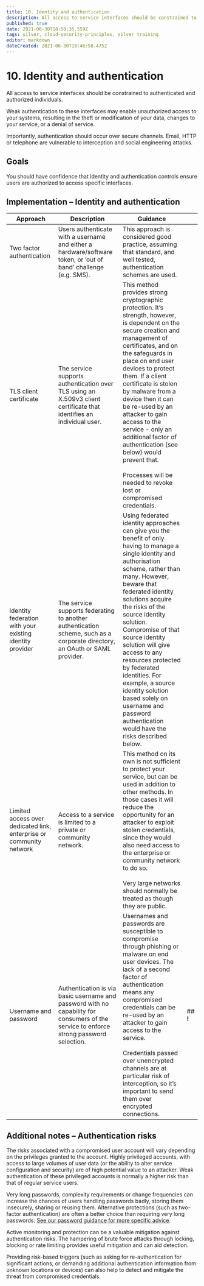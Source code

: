 ```yaml
---
title: 10. Identity and authentication
description: All access to service interfaces should be constrained to authenticated and authorised individuals.
published: true
date: 2021-06-30T18:50:35.559Z
tags: silver, cloud-security-principles, silver training
editor: markdown
dateCreated: 2021-06-30T18:46:58.475Z
---
```


# 10\. Identity and authentication

All access to service interfaces should be constrained to authenticated and authorized individuals.

Weak authentication to these interfaces may enable unauthorized access to your systems, resulting in the theft or modification of your data, changes to your service, or a denial of service.

Importantly, authentication should occur over secure channels. Email, HTTP or telephone are vulnerable to interception and social engineering attacks.

## **Goals**

You should have confidence that identity and authentication controls ensure users are authorized to access specific interfaces.

## **Implementation – Identity and authentication**

| **Approach** | **Description** | **Guidance** |     |
| --- | --- | --- | --- |
| Two factor authentication | Users authenticate with a username and either a hardware/software token, or ‘out of band’ challenge (e.g. SMS). | This approach is considered good practice, assuming that standard, and well tested, authentication schemes are used. |     |
| TLS client certificate | The service supports authentication over TLS using an X.509v3 client certificate that identifies an individual user. | This method provides strong cryptographic protection. It’s strength, however, is dependent on the secure creation and management of certificates, and on the safeguards in place on end user devices to protect them. If a client certificate is stolen by malware from a device then it can be re-used by an attacker to gain access to the service - only an additional factor of authentication (see below) would prevent that.<br><br>Processes will be needed to revoke lost or compromised credentials. |     |
| Identity federation with your existing identity provider | The service supports federating to another authentication scheme, such as a corporate directory, an OAuth or SAML provider. | Using federated identity approaches can give you the benefit of only having to manage a single identity and authorisation scheme, rather than many. However, beware that federated identity solutions acquire the risks of the source identity solution. Compromise of that source identity solution will give access to any resources protected by federated identities. For example, a source identity solution based solely on username and password authentication would have the risks described below. |     |
| Limited access over dedicated link, enterprise or community network | Access to a service is limited to a private or community network. | This method on its own is not sufficient to protect your service, but can be used in addition to other methods. In those cases it will reduce the opportunity for an attacker to exploit stolen credentials, since they would also need access to the enterprise or community network to do so.<br><br>Very large networks should normally be treated as though they are public. |     |
| Username and password | Authentication is via basic username and password with no capability for consumers of the service to enforce strong password selection. | Usernames and passwords are susceptible to compromise through phishing or malware on end user devices. The lack of a second factor of authentication means any compromised credentials can be re-used by an attacker to gain access to the service.<br><br>Credentials passed over unencrypted channels are at particular risk of interception, so it’s important to send them over encrypted connections. | ## **!** |

## **Additional notes – Authentication risks**

The risks associated with a compromised user account will vary depending on the privileges granted to the account. Highly privileged accounts, with access to large volumes of user data (or the ability to alter service configuration and security) are of high potential value to an attacker. Weak authentication of these privileged accounts is normally a higher risk than that of regular service users.

Very long passwords, complexity requirements or change frequencies can increase the chances of users handling passwords badly, storing them insecurely, sharing or reusing them. Alternative protections (such as two-factor authentication) are often a better choice than requiring very long passwords. [See our password guidance for more specific advice](#).

Active monitoring and protection can be a valuable mitigation against authentication risks. The hampering of brute force attacks through locking, blocking or rate limiting provides useful mitigation and can aid detection.

Providing risk-based triggers (such as asking for re-authentication for significant actions, or demanding additional authentication information from unknown locations or devices) can also help to detect and mitigate the threat from compromised credentials.